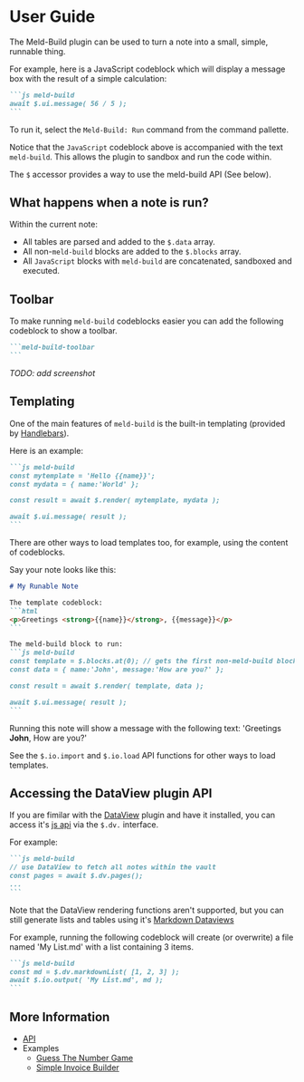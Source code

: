 # User Guide

The Meld-Build plugin can be used to turn a note into a small, simple, runnable thing.

For example, here is a JavaScript codeblock which will display a message box with the result of a simple calculation:
````md
```js meld-build
await $.ui.message( 56 / 5 );
```
````
To run it, select the `Meld-Build: Run` command from the command pallette.

Notice that the `JavaScript` codeblock above is accompanied with the text `meld-build`. This allows the plugin to sandbox and run the code within.

The `$` accessor provides a way to use the meld-build API (See below).

## What happens when a note is run?

Within the current note:
- All tables are parsed and added to the `$.data` array.
- All non-`meld-build` blocks are added to the `$.blocks` array.
- All `JavaScript` blocks with `meld-build` are concatenated, sandboxed and executed.

## Toolbar

To make running `meld-build` codeblocks easier you can add the following codeblock to show a toolbar.

````md
```meld-build-toolbar
```
````

_TODO: add screenshot_

## Templating

One of the main features of `meld-build` is the built-in templating (provided by [Handlebars](https://handlebarsjs.com/)).

Here is an example:
````md
```js meld-build
const mytemplate = 'Hello {{name}}';
const mydata = { name:'World' };

const result = await $.render( mytemplate, mydata );

await $.ui.message( result );
```
````

There are other ways to load templates too, for example, using the content of codeblocks.

Say your note looks like this:
````md
# My Runable Note

The template codeblock:
```html
<p>Greetings <strong>{{name}}</strong>, {{message}}</p>
```

The meld-build block to run:
```js meld-build
const template = $.blocks.at(0); // gets the first non-meld-build block in the note
const data = { name:'John', message:'How are you?' };

const result = await $.render( template, data );

await $.ui.message( result );
```

````

Running this note will show a message with the following text: 'Greetings **John**, How are you?'

See the `$.io.import` and `$.io.load` API functions for other ways to load templates.

## Accessing the DataView plugin API

If you are fimilar with the [DataView](https://github.com/blacksmithgu/obsidian-dataview) plugin and have it installed, you can access it's [js api](https://blacksmithgu.github.io/obsidian-dataview/api/code-reference/) via the `$.dv.` interface.

For example:
````md
```js meld-build
// use DataView to fetch all notes within the vault
const pages = await $.dv.pages();
... 
```
````

Note that the DataView rendering functions aren't supported, but you can still generate lists and tables using it's [Markdown Dataviews](https://blacksmithgu.github.io/obsidian-dataview/api/code-reference/#markdown-dataviews)


For example, running the following codeblock will create (or overwrite) a file named 'My List.md' with a list containing 3 items.

````md
```js meld-build
const md = $.dv.markdownList( [1, 2, 3] );
await $.io.output( 'My List.md', md );
```
````

## More Information

- [API](api.md)
- Examples
	- [Guess The Number Game](/docs/examples/guess-the-number.md)
	- [Simple Invoice Builder](/docs/examples/invoice-builder.md)

